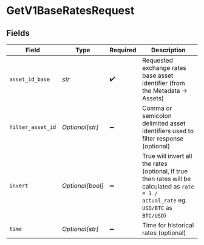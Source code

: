 # GetV1BaseRatesRequest


## Fields

| Field                                                                                                                                   | Type                                                                                                                                    | Required                                                                                                                                | Description                                                                                                                             |
| --------------------------------------------------------------------------------------------------------------------------------------- | --------------------------------------------------------------------------------------------------------------------------------------- | --------------------------------------------------------------------------------------------------------------------------------------- | --------------------------------------------------------------------------------------------------------------------------------------- |
| `asset_id_base`                                                                                                                         | *str*                                                                                                                                   | :heavy_check_mark:                                                                                                                      | Requested exchange rates base asset identifier (from the Metadata -> Assets)                                                            |
| `filter_asset_id`                                                                                                                       | *Optional[str]*                                                                                                                         | :heavy_minus_sign:                                                                                                                      | Comma or semicolon delimited asset identifiers used to filter response (optional)                                                       |
| `invert`                                                                                                                                | *Optional[bool]*                                                                                                                        | :heavy_minus_sign:                                                                                                                      | True will invert all the rates (optional, if true then rates will be calculated as `rate = 1 / actual_rate` eg. `USD/BTC` as `BTC/USD`) |
| `time`                                                                                                                                  | *Optional[str]*                                                                                                                         | :heavy_minus_sign:                                                                                                                      | Time for historical rates (optional)                                                                                                    |